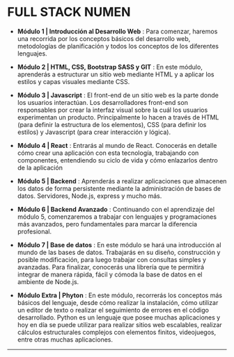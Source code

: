 # FULL STACK NUMEN

- **Módulo 1 | Introducción al Desarrollo Web** : Para comenzar, haremos una recorrida por los conceptos básicos del desarrollo web, metodologías de planificación y todos los conceptos de los diferentes lenguajes.

- **Módulo 2 |  HTML, CSS, Bootstrap SASS y GIT** : En este módulo, aprenderás a estructurar un sitio web mediante HTML y a aplicar los estilos y capas visuales mediante CSS.

- **Módulo 3 | Javascript** : El front-end de un sitio web es la parte donde los usuarios interactúan. Los desarrolladores front-end son responsables por crear la interfaz visual sobre la cuál los usuarios experimentan un producto. Principalmente lo hacen a través de HTML (para definir la estructura de los elementos), CSS
(para definir los estilos) y Javascript (para crear interacción y lógica).

- **Módulo 4 | React** : Entrarás al mundo de React. Conocerás en detalle cómo crear una aplicación con esta tecnología, trabajando con componentes, entendiendo
su ciclo de vida y cómo enlazarlos dentro de la aplicación 

- **Módulo 5 | Backend** : Aprenderás a realizar aplicaciones que almacenen los datos de forma persistente mediante la administración de bases de datos. Servidores, Node.js, express y mucho más.

- **Módulo 6 | Backend Avanzado** : Continuando con el aprendizaje del módulo 5, comenzaremos a trabajar con lenguajes y programaciones más avanzados, pero fundamentales para marcar la diferencia profesional.

- **Módulo 7 | Base de datos** : En este módulo se hará una introducción al mundo de las bases de datos. Trabajarás en su diseño, construcción y posible modificación, para luego trabajar con consultas simples y avanzadas. Para finalizar, conocerás una librería que te permitirá integrar de manera rápida, fácil y cómoda la base de datos en el ambiente de Node.js.

- **Módulo Extra | Phyton** : En este módulo, recorrerás los conceptos más básicos del lenguaje, desde cómo realizar la instalación, cómo utilizar un editor de texto o realizar el seguimiento de errores en el código desarrollado. Python es un lenguaje que posee muchas aplicaciones y hoy en día se puede utilizar para realizar sitios web escalables, realizar cálculos estructurales complejos con elementos finitos, videojuegos, entre otras muchas aplicaciones.

---

